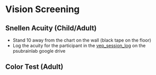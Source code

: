 # Vision Screening

## Snellen Acuity (Child/Adult)
- Stand 10 away from the chart on the wall (black tape on the floor)
- Log the acuity for the participant in the [vep_session_log](https://docs.google.com/spreadsheet/ccc?key=0Ag6j1ZugcmysdEVEaDZ0WjNueVNXSmZrdkFWS1lzYXc#gid=0) on the psubrainlab google drive

## Color Test (Adult)




